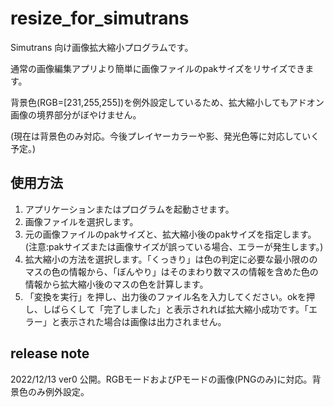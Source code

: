 # resize_for_simutrans
Simutrans 向け画像拡大縮小プログラムです。

通常の画像編集アプリより簡単に画像ファイルのpakサイズをリサイズできます。

背景色(RGB=[231,255,255])を例外設定しているため、拡大縮小してもアドオン画像の境界部分がぼやけません。

(現在は背景色のみ対応。今後プレイヤーカラーや影、発光色等に対応していく予定。)

## 使用方法
1. アプリケーションまたはプログラムを起動させます。
2. 画像ファイルを選択します。
3. 元の画像ファイルのpakサイズと、拡大縮小後のpakサイズを指定します。(注意:pakサイズまたは画像サイズが誤っている場合、エラーが発生します。)
4. 拡大縮小の方法を選択します。「くっきり」は色の判定に必要な最小限ののマスの色の情報から、「ぼんやり」はそのまわり数マスの情報を含めた色の情報から拡大縮小後のマスの色を計算します。
5. 「変換を実行」を押し、出力後のファイル名を入力してください。okを押し、しばらくして「完了しました」と表示されれば拡大縮小成功です。「エラー」と表示された場合は画像は出力されません。


## release note
2022/12/13 ver0 公開。RGBモードおよびPモードの画像(PNGのみ)に対応。背景色のみ例外設定。
